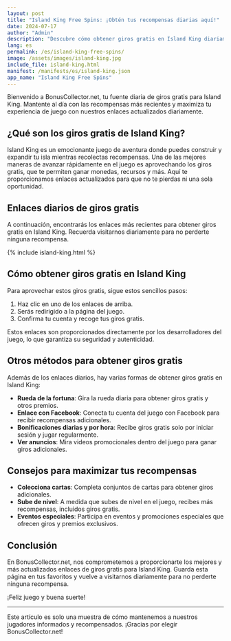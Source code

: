 ```yaml
---
layout: post
title: "Island King Free Spins: ¡Obtén tus recompensas diarias aquí!"
date: 2024-07-17
author: "Admin"
description: "Descubre cómo obtener giros gratis en Island King diariamente. Actualizaciones diarias con enlaces de recompensas exclusivas."
lang: es
permalink: /es/island-king-free-spins/
image: /assets/images/island-king.jpg
include_file: island-king.html
manifest: /manifests/es/island-king.json
app_name: "Island King Free Spins"
---
```


Bienvenido a BonusCollector.net, tu fuente diaria de giros gratis para Island King. Mantente al día con las recompensas más recientes y maximiza tu experiencia de juego con nuestros enlaces actualizados diariamente.

## ¿Qué son los giros gratis de Island King?

Island King es un emocionante juego de aventura donde puedes construir y expandir tu isla mientras recolectas recompensas. Una de las mejores maneras de avanzar rápidamente en el juego es aprovechando los giros gratis, que te permiten ganar monedas, recursos y más. Aquí te proporcionamos enlaces actualizados para que no te pierdas ni una sola oportunidad.

## Enlaces diarios de giros gratis

A continuación, encontrarás los enlaces más recientes para obtener giros gratis en Island King. Recuerda visitarnos diariamente para no perderte ninguna recompensa.

{% include island-king.html %}

## Cómo obtener giros gratis en Island King

Para aprovechar estos giros gratis, sigue estos sencillos pasos:

1. Haz clic en uno de los enlaces de arriba.
2. Serás redirigido a la página del juego.
3. Confirma tu cuenta y recoge tus giros gratis.

Estos enlaces son proporcionados directamente por los desarrolladores del juego, lo que garantiza su seguridad y autenticidad.

## Otros métodos para obtener giros gratis

Además de los enlaces diarios, hay varias formas de obtener giros gratis en Island King:

- **Rueda de la fortuna**: Gira la rueda diaria para obtener giros gratis y otros premios.
- **Enlace con Facebook**: Conecta tu cuenta del juego con Facebook para recibir recompensas adicionales.
- **Bonificaciones diarias y por hora**: Recibe giros gratis solo por iniciar sesión y jugar regularmente.
- **Ver anuncios**: Mira videos promocionales dentro del juego para ganar giros adicionales.

## Consejos para maximizar tus recompensas

- **Colecciona cartas**: Completa conjuntos de cartas para obtener giros adicionales.
- **Sube de nivel**: A medida que subes de nivel en el juego, recibes más recompensas, incluidos giros gratis.
- **Eventos especiales**: Participa en eventos y promociones especiales que ofrecen giros y premios exclusivos.

## Conclusión

En BonusCollector.net, nos comprometemos a proporcionarte los mejores y más actualizados enlaces de giros gratis para Island King. Guarda esta página en tus favoritos y vuelve a visitarnos diariamente para no perderte ninguna recompensa.

¡Feliz juego y buena suerte!

---

Este artículo es solo una muestra de cómo mantenemos a nuestros jugadores informados y recompensados. ¡Gracias por elegir BonusCollector.net!